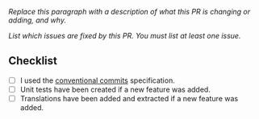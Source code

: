 *Replace this paragraph with a description of what this PR is changing or adding, and why.*

*List which issues are fixed by this PR. You must list at least one issue.*

## Checklist

- [ ] I used the [conventional commits](https://www.conventionalcommits.org/en/v1.0.0/) specification.
- [ ] Unit tests have been created if a new feature was added.
- [ ] Translations have been added and extracted if a new feature was added.
